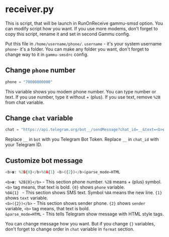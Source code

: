 # receiver.py

This is script, that will be launch in RunOnReceive gammu-smsd option. You can modify script how you want.
If you use more modems, don't forget to copy this script, rename it and set in second Gammu config.

Put this file in `/home/username/phone/`.
`username` - it's your system username<br>
`phone`- it's a folder. You can make any folder you want, don't forget to change way to it in `gammu-smsdrc` config.

## Change `phone` number
```python
phone = "70000000000"
```
This variable shows you modem phone number. You can type number or text. If you use number, type it without + (plus). If you use text, remove `%2B` from chat variable.

## Change `chat` variable
```python
chat = "https://api.telegram.org/bot__/sendMessage?chat_id=__&text=<b>☎️: %2B{0}</b>%0A{1} <b>({2})</b>&parse_mode=HTML".format(phone, text, sender)
```
Replace `__` in `bot` with you Telegram Bot Token. Replace `__` in `chat_id` with your Telegram ID.

## Customize bot message
```python
<b>☎️: %2B{0}</b>%0A{1} <b>({2})</b>&parse_mode=HTML
```

`<b>☎️: %2B{0}</b>` - This section phone number. `%2B` means + (plus) symbol. `<b>` tag means, that text is bold. `{0}` shows `phone` variable.<br>
`%0A{1} ` - This section shows SMS text. Symbol `%0A` means the new line. `{1}` shows `text` variable.<br>
`<b>({2})</b>` - This section shows sender phone. `{2}` shows `sender` variable, `<b>` tag means, that text is bold.<br>
`&parse_mode=HTML` - This tells Telegram show message with HTML style tags.<br>

You can change message how you want. But if you change `{}` variables, don't forget to change order in `chat` variable in `format` section.
